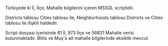Türkiyede ki İl, İlçe, Mahalle bilgilerini içeren MSSQL scriptidir.



Districts tablosu Cities tablosu ile,
Neighborhoods tablosu Districts ve Cities tablosu ile ilişkili haldedir.

Script dosyası içerisinde 81 İl, 973 İlçe ve 56831 Mahalle verisi bulunmaktadır.
Bitlis ve Muş'a ait mahalle bilgilerinde eksiklik mevcut.

